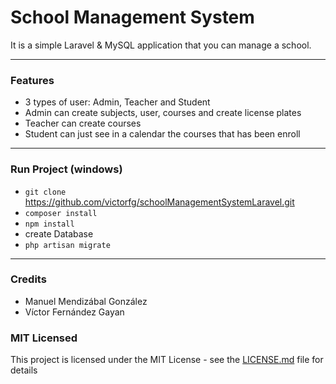 # School Management System

It is a simple Laravel & MySQL application that you can manage a school.

---

### Features
* 3 types of user: Admin, Teacher and Student
* Admin can create subjects, user, courses and create license plates
* Teacher can create courses
* Student can just see in a calendar the courses that has been enroll

---

### Run Project (windows)
* `git clone` https://github.com/victorfg/schoolManagementSystemLaravel.git
* `composer install`
* `npm install`
* create Database
* `php artisan migrate`

---

### Credits

* Manuel Mendizábal González
* Víctor Fernández Gayan

### MIT Licensed

This project is licensed under the MIT License - see the [LICENSE.md](LICENSE.md) file for details
